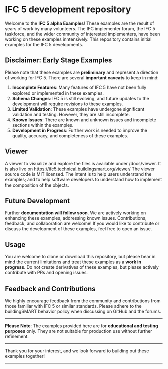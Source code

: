 # IFC 5 development repository

Welcome to the **IFC 5 alpha Examples**!  These examples are the result of years of work by many volunteers. The IFC implementer forum, the IFC 5 taskforce, and the wider community of interested implementers, have been working on these examples inntensively. This repository contains initial examples for the IFC 5 developments.

## Disclaimer: Early Stage Examples

Please note that these examples are **preliminary** and represent a direction of working for IFC 5. There are several **important caveats** to keep in mind:

1. **Incomplete Features**: Many features of IFC 5 have not been fully explored or implemented in these examples. 
2. **Schema Changes**: IFC 5 is still evolving, and future updates to the development will require revisions to these examples.
3. **Limited Validation**: These examples have undergone significant validation and testing. However, they are still incomplete.
4. **Known Issues**: There are known and unknown issues and incomplete sections within the examples.
5. **Development in Progress**: Further work is needed to improve the quality, accuracy, and completeness of these examples.

## Viewer

A viewer to visualize and explore the files is available under /docs/viewer. It is also live on https://ifc5.technical.buildingsmart.org/viewer/
The viewer source code is MIT licensed. The intent is to help users understand the examples; and to help software developers to understand how to implement the composition of the objects.


## Future Development

Further **documentation will follow soon**. 
We are actively working on enhancing these examples, addressing known issues. Contributions, feedback, and collaboration are welcome! If you would like to contribute or discuss the development of these examples, feel free to open an issue.
 

## Usage

You are welcome to clone or download this repository, but please bear in mind the current limitations and treat these examples as a **work in progress**. 
Do not create derivatives of these examples, but please actively contribute with PRs and opening issues.

## Feedback and Contributions

We highly encourage feedback from the community and contributions from those familiar with IFC 5 or similar standards. Please adhere to the buildingSMART behavior policy when discussing on GitHub and the forums.  

---

**Please Note**: The examples provided here are for **educational and testing purposes** only. They are not suitable for production use without further refinement.

---

Thank you for your interest, and we look forward to building out these examples together!

---
